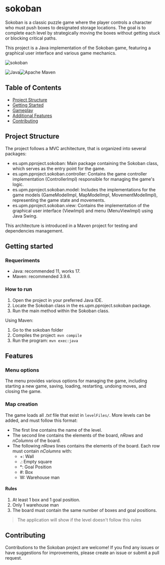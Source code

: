 # sokoban
Sokoban is a classic puzzle game where the player controls a character who must push boxes to designated storage locations. The goal is to complete each level by strategically moving the boxes without getting stuck or blocking critical paths.

This project is a Java implementation of the Sokoban game, featuring a graphical user interface and various game mechanics.

![sokoban](https://github.com/ehrlz/sokoban/assets/62675568/489c6f2c-5fab-4840-a0dc-a0f84b0bae2d)

![Java](https://img.shields.io/badge/java-%23ED8B00.svg?style=for-the-badge&logo=openjdk&logoColor=white)![Apache Maven](https://img.shields.io/badge/Apache%20Maven-C71A36?style=for-the-badge&logo=Apache%20Maven&logoColor=white)

## Table of Contents
- [Project Structure](#project-structure)
- [Getting Started](#getting-started)
- [Gameplay](#gameplay)
- [Additional Features](#additional-features)
- [Contributing](#contributing)

## Project Structure
The project follows a MVC architecture, that is organized into several packages:

- es.upm.pproject.sokoban: Main package containing the Sokoban class, which serves as the entry point for the game.
- es.upm.pproject.sokoban.controller: Contains the game controller implementation (ControllerImpl) responsible for managing the game's logic.
- es.upm.pproject.sokoban.model: Includes the implementations for the game models (GameModelImpl, MapModelImpl, MovementModelImpl), representing the game state and movements.
- es.upm.pproject.sokoban.view: Contains the implementation of the graphical user interface (ViewImpl) and menu (MenuViewImpl) using Java Swing.

This architecture is introduced in a Maven project for testing and dependencies management.

## Getting started

### Requeriments
- Java: recommended 11, works 17.
- Maven: recommended 3.9.6.

### How to run
1. Open the project in your preferred Java IDE.
2. Locate the Sokoban class in the es.upm.pproject.sokoban package.
3. Run the main method within the Sokoban class.

Using Maven:
1. Go to the sokoban folder
2. Compiles the project: `mvn compile`
3. Run the program: `mvn exec:java`

## Features

### Menu options
The menu provides various options for managing the game, including starting a new game, saving, loading, restarting, undoing moves, and closing the game.

### Map creation
The game loads all *.txt* file that exist in `levelFiles/`. More levels can be added, and must follow this format:

- The first line contains the name of the level.
- The second line contains the elements of the board, *nRows* and *nColumns* of the board.
- The following *nRows* lines contains the elements of the board. Each row must contain *nColumns* with:
    - +: Wall
    - .: Empty square
    - *: Goal Position
    - #: Box
    - W: Warehouse man

#### Rules
1. At least 1 box and 1 goal position.
2. Only 1 warehouse man
3. The board must contain the same number of boxes and goal positions.

> The application will show if the level doesn't follow this rules

## Contributing
Contributions to the Sokoban project are welcome! If you find any issues or have suggestions for improvements, please create an issue or submit a pull request.
